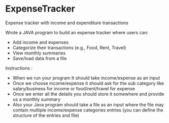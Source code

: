 # ExpenseTracker
Expense tracker with income and expenditure transactions


Wrote a JAVA program to build an expense tracker where users can:
- Add income and expenses
- Categorize their transactions (e.g., Food, Rent, Travel)
- View monthly summaries
- Save/load data from a file

Instructions : 

- When we run your program It should take income/expense as an input
- Once we choose income/expense it should ask for the sub category like salary/business for income or food/rent/travel for expense
- Once we enter all the details you should store it somewhere and provide us a monthly summary
- Also your Java program should take a file as an input where the file may contain multiple income/expense categories entries (you can define the structure of the entries and file)
